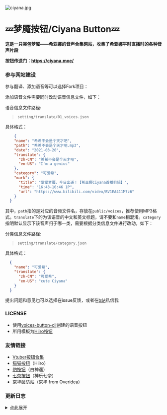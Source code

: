 ![ciyana.jpg](https://i.loli.net/2021/03/26/2bug1tn9AfsqUNG.jpg)
# 💤梦魇按钮/Ciyana Button💤

**这是一只哭包梦魇——希亚娜的音声合集网站，收集了希亚娜平时直播时的各种音声片段**

**按钮传送门：https://ciyana.moe/**

### 参与网站建设

参与翻译、添加语音等可以选择Fork项目：

添加语音文件需要同时改动语音信息文件，如下：

语音信息文件路径:

> `setting/translate/01_voices.json`

具体格式：

```json
    {
    "name": "希希不会是个天才吧",
    "path": "希希不会是个天才吧.mp3",
    "date": "2021-03-20",
    "translate": {
      "zh-CN": "希希不会是个天才吧",
      "en-US": "I'm a genius"
    },
    "category": "可爱希",
    "mark": {
      "title": "堂堂梦魇，今日出道！【希亚娜Ciyana首播剪辑】",
      "time": "16:43-16:46 1P",
      "url": "https://www.bilibili.com/video/BV1EA411M7z6"
    }
  }
```

其中，`path`指的是对应的音频文件名，存放在`public/voices`，推荐使用MP3格式。`translate`下的为该语音的中文和英文标题，请不要和`name`相混淆。`category`指明默认显示下该音声归于哪一类，需要根据分类信息文件进行改动，如下：

分类信息文件路径:

> `setting/translate/category.json`

具体格式：

```json
  {
    "name": "可爱希",
    "translate": {
      "zh-CN": "可爱希",
      "en-US": "cute Ciyana"
    }
  }
```

提出问题和意见也可以选择在issue反馈，或者在[b站](https://space.bilibili.com/88488273/)私信我

### LICENSE

- 使用[voices-button-cli](https://github.com/blacktunes/voices-button-cli)创建的语音按钮
- 所用模板为[Hiiro按钮](https://github.com/blacktunes/hiiro-button)

### 友情链接
- [Vtuber按钮合集](https://vtbbtn.org/)
- [猫猫按钮](https://hiiro.club/)（Hiiro）
- [豹按钮](https://haruka.fun/)（白神遥）
- [七奈按钮](https://kaguranana.moe/)（神乐七奈）
- [京华破防站](https://kyouka.icu/)（京华 from Overidea）

### 更新日志
<details>
    <summary>点此展开</summary>
    - 2021/07/07
    <br>网页样式更新<br>    
    - 2021/07/04
    <br>新增84条语音<br>    
    - 2021/06/26
    <br>添加「京华破防站」友情链接<br>
    - 2021/03/28
    <br>添加「七奈按钮」友情链接<br>
    - 2021/03/23
    <br>添加「豹按钮」友情链接<br>
    - 2021/03/20
    <br>新增100条语音<br>
    添加「猫猫按钮」友情链接<br>
</details>